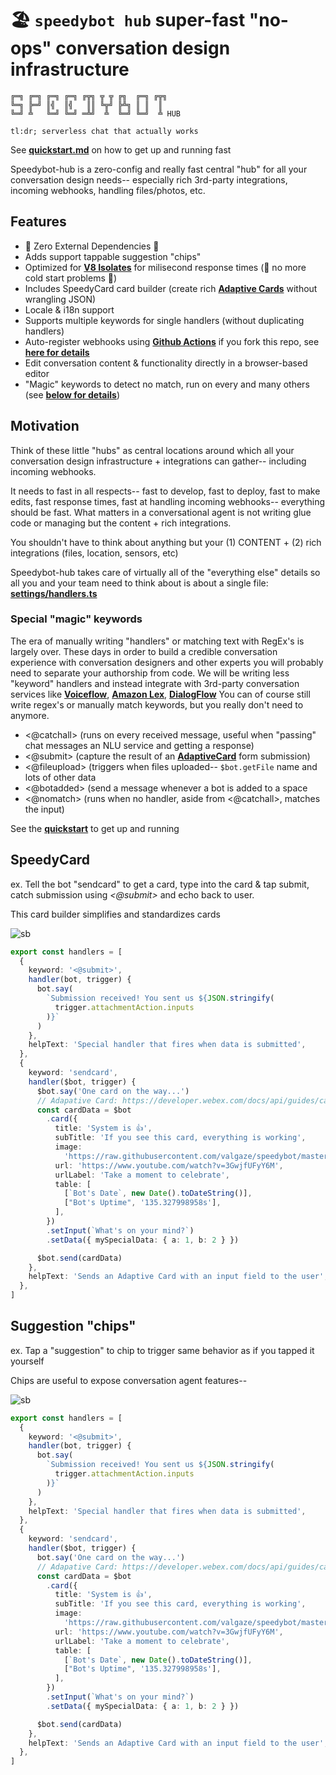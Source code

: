 # 🏖 `speedybot hub` super-fast "no-ops" conversation design infrastructure

```
╔═╗ ╔═╗ ╔═╗ ╔═╗ ╔╦╗ ╦ ╦ ╔╗  ╔═╗ ╔╦╗
╚═╗ ╠═╝ ║╣  ║╣   ║║ ╚╦╝ ╠╩╗ ║ ║  ║
╚═╝ ╩   ╚═╝ ╚═╝ ═╩╝  ╩  ╚═╝ ╚═╝  ╩ HUB
```

```
tl:dr; serverless chat that actually works
```

See **[quickstart.md](./quickstart.md)** on how to get up and running fast

Speedybot-hub is a zero-config and really fast central "hub" for all your conversation design needs-- especially rich 3rd-party integrations, incoming webhooks, handling files/photos, etc.

## Features

- 🌟 Zero External Dependencies 🌟
- Adds support tappable suggestion "chips"
- Optimized for **[V8 Isolates](https://developers.cloudflare.com/workers/learning/how-workers-works/)** for milisecond response times (🥶 no more cold start problems 🥶)
- Includes SpeedyCard card builder (create rich **[Adaptive Cards](https://developer.webex.com/docs/api/guides/cards)** without wrangling JSON)
- Locale & i18n support
- Supports multiple keywords for single handlers (without duplicating handlers)
- Auto-register webhooks using **[Github Actions](https://github.com/features/actions)** if you fork this repo, see **[here for details](./docs/fork_guide.md)**
- Edit conversation content & functionality directly in a browser-based editor
- "Magic" keywords to detect no match, run on every and many others (see **[below for details](#special-magic-keywords)**)

## Motivation

Think of these little "hubs" as central locations around which all your conversation design infrastructure + integrations can gather-- including incoming webhooks.

It needs to fast in all respects-- fast to develop, fast to deploy, fast to make edits, fast response times, fast at handling incoming webhooks-- everything should be fast. What matters in a conversational agent is not writing glue code or managing but the content + rich integrations.

You shouldn't have to think about anything but your (1) CONTENT + (2) rich integrations (files, location, sensors, etc)

Speedybot-hub takes care of virtually all of the "everything else" details so all you and your team need to think about is about a single file: **[settings/handlers.ts](https://github.com/valgaze/speedybot-hub/blob/deploy/settings/handlers.ts)**

### Special "magic" keywords

The era of manually writing "handlers" or matching text with RegEx's is largely over. These days in order to build a credible conversation experience with conversation designers and other experts you will probably need to separate your authorship from code. We will be writing less "keyword" handlers and instead integrate with 3rd-party conversation services like **[Voiceflow](https://www.voiceflow.com/)**, **[Amazon Lex](https://aws.amazon.com/lex/)**, **[DialogFlow](https://cloud.google.com/dialogflow/docs)** You can of course still write regex's or manually match keywords, but you really don't need to anymore.

- <@catchall> (runs on every received message, useful when "passing" chat messages an NLU service and getting a response)
- <@submit> (capture the result of an **[AdaptiveCard](https://developer.webex.com/docs/api/guides/cards)** form submission)
- <@fileupload> (triggers when files uploaded-- `$bot.getFile` name and lots of other data
- <@botadded> (send a message whenever a bot is added to a space
- <@nomatch> (runs when no handler, aside from <@catchall>, matches the input)

See the **[quickstart](./quickstart.md)** to get up and running

## SpeedyCard

ex. Tell the bot "sendcard" to get a card, type into the card & tap submit, catch submission using _<@submit>_ and echo back to user.

This card builder simplifies and standardizes cards

![sb](./docs/assets/demo_sendcard.gif)

```ts
export const handlers = [
  {
    keyword: '<@submit>',
    handler(bot, trigger) {
      bot.say(
        `Submission received! You sent us ${JSON.stringify(
          trigger.attachmentAction.inputs
        )}`
      )
    },
    helpText: 'Special handler that fires when data is submitted',
  },
  {
    keyword: 'sendcard',
    handler($bot, trigger) {
      $bot.say('One card on the way...')
      // Adapative Card: https://developer.webex.com/docs/api/guides/cards
      const cardData = $bot
        .card({
          title: 'System is 👍',
          subTitle: 'If you see this card, everything is working',
          image:
            'https://raw.githubusercontent.com/valgaze/speedybot/master/docs/assets/chocolate_chip_cookies.png',
          url: 'https://www.youtube.com/watch?v=3GwjfUFyY6M',
          urlLabel: 'Take a moment to celebrate',
          table: [
            [`Bot's Date`, new Date().toDateString()],
            ["Bot's Uptime", '135.327998958s'],
          ],
        })
        .setInput(`What's on your mind?`)
        .setData({ mySpecialData: { a: 1, b: 2 } })

      $bot.send(cardData)
    },
    helpText: 'Sends an Adaptive Card with an input field to the user',
  },
]
```

## Suggestion "chips"

ex. Tap a "suggestion" to chip to trigger same behavior as if you tapped it yourself

Chips are useful to expose conversation agent features--

![sb](./docs/assets/demo_chips.gif)

```ts
export const handlers = [
  {
    keyword: '<@submit>',
    handler(bot, trigger) {
      bot.say(
        `Submission received! You sent us ${JSON.stringify(
          trigger.attachmentAction.inputs
        )}`
      )
    },
    helpText: 'Special handler that fires when data is submitted',
  },
  {
    keyword: 'sendcard',
    handler($bot, trigger) {
      bot.say('One card on the way...')
      // Adapative Card: https://developer.webex.com/docs/api/guides/cards
      const cardData = $bot
        .card({
          title: 'System is 👍',
          subTitle: 'If you see this card, everything is working',
          image:
            'https://raw.githubusercontent.com/valgaze/speedybot/master/docs/assets/chocolate_chip_cookies.png',
          url: 'https://www.youtube.com/watch?v=3GwjfUFyY6M',
          urlLabel: 'Take a moment to celebrate',
          table: [
            [`Bot's Date`, new Date().toDateString()],
            ["Bot's Uptime", '135.327998958s'],
          ],
        })
        .setInput(`What's on your mind?`)
        .setData({ mySpecialData: { a: 1, b: 2 } })

      $bot.send(cardData)
    },
    helpText: 'Sends an Adaptive Card with an input field to the user',
  },
]
```

